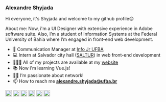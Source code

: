 ### Alexandre Shyjada 

Hi everyone, it's Shyjada and welcome to my github profile😍

About me: Now, i'm a UI Designer with extensive experience in Adobe software suite. Also, I’m a student of Information Systems at the Federal University of Bahia where I’m engaged in front-end web development.


- 💚 Communication Manager at [Info Jr UFBA](https://www.infojr.com.br/)
- 💻 Intern at Salvador city hall ([SALTUR](http://saltur.salvador.ba.gov.br/)) in web front-end development
- 👨🏽‍💻 All of my projects are available at my [website](https://www.alexshyjada.com/)
- 📚 Now i'm learning Vue.js!
- 💪🏽 I’m passionate about network!
- 📫 How to reach me **alexandre.shyjada@ufba.br**

<p align="left">
  <img src="https://cdn.worldvectorlogo.com/logos/css-3.svg" alt="javascript" width="20" height="20"/>
  <img src="https://cdn.worldvectorlogo.com/logos/html-1.svg" alt="javascript" width="20" height="20"/>
  <img src="https://cdn.worldvectorlogo.com/logos/logo-javascript.svg" alt="javascript" width="20" height="20"/>
  <img src="https://cdn.worldvectorlogo.com/logos/typescript.svg" alt="typescript"  width="20" height="20"/>
  <img src="https://cdn.worldvectorlogo.com/logos/react-2.svg" alt="html5"  width="20" height="20"/>
  <img src="https://cdn.worldvectorlogo.com/logos/vue-9.svg" alt="vue.js" width="20" height="20"/> 
</p>
